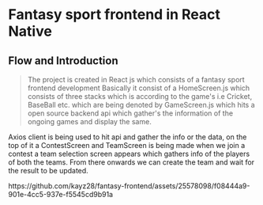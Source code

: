 # Fantasy sport frontend in React Native

## Flow and Introduction
> The project is created in React js which consists of a fantasy sport frontend development 
Basically it consist of a HomeScreen.js which consists of three stacks which is according to the game's i.e Cricket, BaseBall etc.
which are being denoted by GameScreen.js which hits a open source backend api which gather's the information of the ongoing games
and display the same.


Axios client is being used to hit api and gather the info or the data, on the top of it a ContestScreen and TeamScreen is being made
when we join a contest a team selection screen appears which gathers info of the players of both the teams.
From there onwards we can create the team and wait for the result to be updated.

<p align="center" width="100%"></p>
  https://github.com/kayz28/fantasy-frontend/assets/25578098/f08444a9-901e-4cc5-937e-f5545cd9b91a




